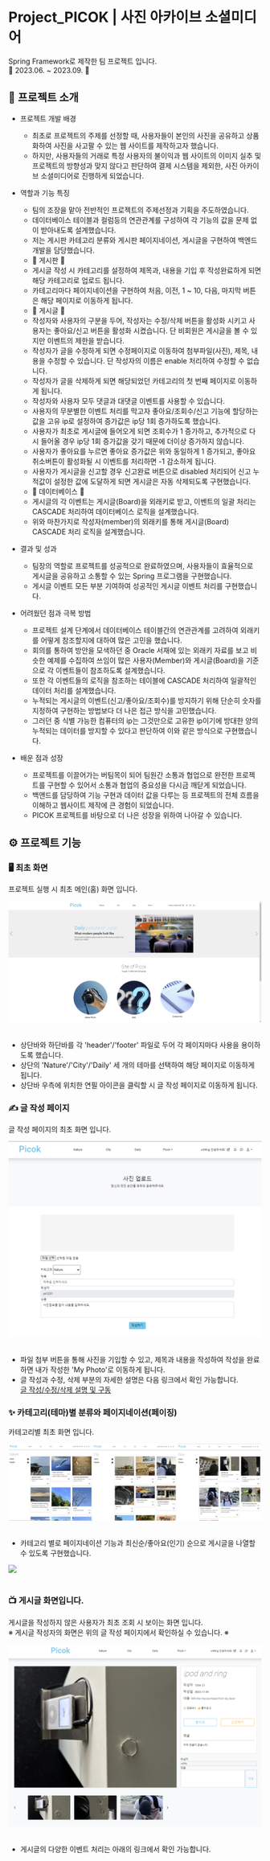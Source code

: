 # Project_PICOK | 사진 아카이브 소셜미디어

Spring Framework로 제작한 팀 프로젝트 입니다.<br/>
📆 2023.06. ~ 2023.09. 📆
<br/>

## 📢 프로젝트 소개
- 프로젝트 개발 배경
  - 최초로 프로젝트의 주제를 선정할 때, 사용자들이 본인의 사진을 공유하고 상품화하여 사진을 사고팔 수 있는 웹 사이트를 제작하고자 했습니다.
  - 하지만, 사용자들의 거래로 특정 사용자의 불이익과 웹 사이트의 이미지 실추 및 프로젝트의 방향성과 맞지 않다고 판단하여 결제 시스템을 제외한, 사진 아카이브 소셜미디어로 진행하게 되었습니다.

- 역할과 기능 특징
  - 팀의 조장을 맡아 전반적인 프로젝트의 주제선정과 기획을 주도하였습니다.
  - 데이터베이스 테이블과 컬럼등의 연관관계를 구성하여 각 기능의 값을 문제 없이 받아내도록 설계했습니다.
  - 저는 게시판 카테고리 분류와 게시판 페이지네이션, 게시글을 구현하여 백엔드 개발을 담당했습니다.
  - 📖 게시판 📖
  - 게시글 작성 시 카테고리를 설정하여 제목과, 내용을 기입 후 작성완료하게 되면 해당 카테고리로 업로드 됩니다.
  - 카테고리마다 페이지네이션을 구현하여 처음, 이전, 1 ~ 10, 다음, 마지막 버튼은 해당 페이지로 이동하게 됩니다.
  - 📖 게시글 📖
  - 작성자와 사용자의 구분을 두어, 작성자는 수정/삭제 버튼을 활성화 시키고 사용자는 좋아요/신고 버튼을 활성화 시켰습니다. 단 비회원은 게시글을 볼 수 있지만 이벤트의 제한을 받습니다.
  - 작성자가 글을 수정하게 되면 수정페이지로 이동하여 첨부파일(사진), 제목, 내용을 수정할 수 있습니다. 단 작성자의 이름은 enable 처리하여 수정할 수 없습니다.
  - 작성자가 글을 삭제하게 되면 해당되었던 카테고리의 첫 번째 페이지로 이동하게 됩니다.
  - 작성자와 사용자 모두 댓글과 대댓글 이벤트를 사용할 수 있습니다.
  - 사용자의 무분별한 이벤트 처리를 막고자 좋아요/조회수/신고 기능에 할당하는 값을 고유 ip로 설정하여 증가값은 ip당 1회 증가하도록 했습니다.
  - 사용자가 최초로 게시글에 들어오게 되면 조회수가 1 증가하고, 추가적으로 다시 들어올 경우 ip당 1회 증가값을 갖기 때문에 더이상 증가하지 않습니다.
  - 사용자가 좋아요를 누르면 좋아요 증가값은 위와 동일하게 1 증가되고, 좋아요 취소버튼이 활성화될 시 이벤트를 처리하면 -1 감소하게 됩니다.
  - 사용자가 게시글을 신고할 경우 신고완료 버튼으로 disabled 처리되어 신고 누적값이 설정한 값에 도달하게 되면 게시글은 자동 삭제되도록 구현했습니다.
  - 📖 데이터베이스 📖
  - 게시글의 각 이벤트는 게시글(Board)을 외래키로 받고, 이벤트의 일괄 처리는 CASCADE 처리하여 데이터베이스 로직을 설계했습니다.
  - 위와 마찬가지로 작성자(member)의 외래키를 통해 게시글(Board) CASCADE 처리 로직을 설계했습니다.
 
 - 결과 및 성과
   - 팀장의 역할로 프로젝트를 성공적으로 완료하였으며, 사용자들이 효율적으로 게시글을 공유하고 소통할 수 있는 Spring 프로그램을 구현했습니다.
   - 게시글 이벤트 모든 부분 기여하여 성공적인 게시글 이벤트 처리를 구현했습니다.
  
 - 어려웠던 점과 극복 방법
   - 프로젝트 설계 단계에서 데이터베이스 테이블간의 연관관계를 고려하여 외래키를 어떻게 참조할지에 대하여 많은 고민을 했습니다.
   - 회의를 통하여 방안을 모색하던 중 Oracle 서재에 있는 외래키 자료를 보고 비슷한 예제를 수집하여 쓰임이 많은 사용자(Member)와 게시글(Board)을 기준으로 각 이벤트들이 참조하도록 설계했습니다.
   - 또한 각 이벤트들의 로직을 참조하는 테이블에 CASCADE 처리하여 일괄적인 데이터 처리를 설계했습니다.
   - 누적되는 게시글의 이벤트(신고/좋아요/조회수)를 방지하기 위해 단순히 숫자를 지정하여 구현하는 방법보다 더 나은 접근 방식을 고민했습니다.
   - 그러던 중 식별 가능한 컴퓨터의 ip는 그것만으로 고유한 ip이기에 방대한 양의 누적되는 데이터를 방지할 수 있다고 판단하여 이와 같은 방식으로 구현했습니다.

  - 배운 점과 성장
    - 프로젝트를 이끌어가는 버팀목이 되어 팀원간 소통과 협업으로 완전한 프로젝트를 구현할 수 있어서 소통과 협업의 중요성을 다시금 깨닫게 되었습니다.
    - 백앤드를 담당하여 기능 구현과 데이터 값을 다루는 등 프로젝트의 전체 흐름을 이해하고 웹사이트 제작에 큰 경험이 되었습니다.
    - PICOK 프로젝트를 바탕으로 더 나은 성장을 위하여 나아갈 수 있습니다.

## ⚙️ 프로젝트 기능

### 🖥️ 최초 화면
프로젝트 실행 시 최초 메인(홈) 화면 입니다.
<div>
  <img src="readme/HOME/main1.png" />
</div>
<br/>

- 상단바와 하단바를 각 'header'/'footer' 파일로 두어 각 페이지마다 사용을 용이하도록 했습니다.<br/>
- 상단의 'Nature'/'City'/'Daily' 세 개의 테마를 선택하여 해당 페이지로 이동하게 됩니다.<br/>
- 상단바 우측에 위치한 연필 아이콘을 클릭할 시 글 작성 페이지로 이동하게 됩니다.

### ✍️ 글 작성 페이지
글 작성 페이지의 최초 화면 입니다.
<div>
  <img src="readme/UPLOAD/upload.png" />
</div>
<br/>

- 파일 첨부 버튼을 통해 사진을 기입할 수 있고, 제목과 내용을 작성하여 작성을 완료하면 내가 작성한 'My Photo'로 이동하게 됩니다.<br/>
- 글 작성과 수정, 삭제 부분의 자세한 설명은 다음 링크에서 확인 가능합니다.<br/>
<a href="" target="_blank">글 작성/수정/삭제 설명 및 구동</a>

### ✨ 카테고리(테마)별 분류와 페이지네이션(페이징)
카테고리별 최초 화면 입니다.
<div>
  <img src="readme/NOTICE_BOARD/notice.png" />
</div>
<br/>

- 카테고리 별로 페이지네이션 기능과 최신순/좋아요(인기) 순으로 게시글을 나열할 수 있도록 구현했습니다.
<div>
  <img src="readme/images/Login.png" />
</div>
<br/>

### 📺 게시글 화면입니다.
게시글을 작성하지 않은 사용자가 최초 조회 시 보이는 화면 입니다.<br/>
※ 게시글 작성자의 화면은 위의 글 작성 페이지에서 확인하실 수 있습니다. ※
<div>
  <img src="readme/BOARD/board.png" />
</div>
<br/>

- 게시글의 다양한 이벤트 처리는 아래의 링크에서 확인 가능합니다.<br/>

